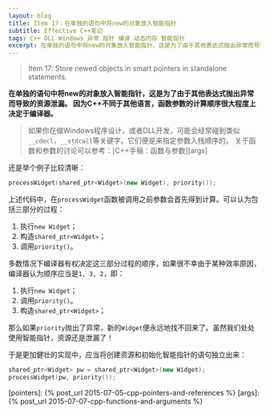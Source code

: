 ```yaml
---
layout: blog
title: Item 17：在单独的语句中将new的对象放入智能指针
subtitle: Effective C++笔记
tags: C++ DLL Windows 异常 指针 编译 动态内存 智能指针
excerpt: 在单独的语句中将new的对象放入智能指针，这是为了由于其他表达式抛出异常而导致的资源泄漏。因为C++不同于其他语言，函数参数的计算顺序很大程度上决定于编译器。
---
```


> Item 17: Store newed objects in smart pointers in standalone statements.

**在单独的语句中将new的对象放入智能指针，这是为了由于其他表达式抛出异常而导致的资源泄漏。
因为C++不同于其他语言，函数参数的计算顺序很大程度上决定于编译器。**

> 如果你在做Windows程序设计，或者DLL开发，可能会经常碰到类似`__cdecl`，`__stdcall`等关键字。它们便是来指定参数入栈顺序的。
> 关于函数和参数的讨论可以参考：[C++手稿：函数与参数][args]

还是举个例子比较清晰：

```cpp
processWidget(shared_ptr<Widget>(new Widget), priority());
```

上述代码中，在`processWidget`函数被调用之前参数会首先得到计算。可以认为包括三部分的过程：

1. 执行`new Widget`；
2. 构造`shared_ptr<Widget>`；
3. 调用`priority()`。

多数情况下编译器有权决定这三部分过程的顺序，如果很不幸由于某种效率原因，编译器认为顺序应当是`1, 3, 2`，即：

1. 执行`new Widget`；
2. 调用`priority()`。
3. 构造`shared_ptr<Widget>`；

那么如果`priority`抛出了异常，新的`Widget`便永远地找不回来了。虽然我们处处使用智能指针，资源还是泄漏了！

于是更加健壮的实现中，应当将创建资源和初始化智能指针的语句独立出来：

```cpp
shared_ptr<Widget> pw = shared_ptr<Widget>(new Widget);
processWidget(pw, priority());
```

[pointers]: {% post_url 2015-07-05-cpp-pointers-and-references %}
[args]: {% post_url 2015-07-07-cpp-functions-and-arguments %}
